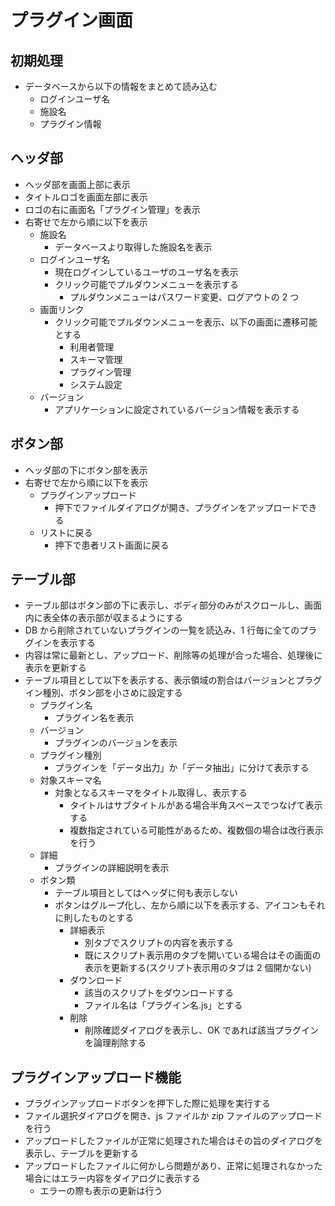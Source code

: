 # プラグイン画面

## 初期処理

- データベースから以下の情報をまとめて読み込む
  - ログインユーザ名
  - 施設名
  - プラグイン情報

## ヘッダ部

- ヘッダ部を画面上部に表示
- タイトルロゴを画面左部に表示
- ロゴの右に画面名「プラグイン管理」を表示
- 右寄せで左から順に以下を表示
  - 施設名
    - データベースより取得した施設名を表示
  - ログインユーザ名
    - 現在ログインしているユーザのユーザ名を表示
    - クリック可能でプルダウンメニューを表示する
      - プルダウンメニューはパスワード変更、ログアウトの 2 つ
  - 画面リンク
    - クリック可能でプルダウンメニューを表示、以下の画面に遷移可能とする
      - 利用者管理
      - スキーマ管理
      - プラグイン管理
      - システム設定
  - バージョン
    - アプリケーションに設定されているバージョン情報を表示する

## ボタン部

- ヘッダ部の下にボタン部を表示
- 右寄せで左から順に以下を表示
  - プラグインアップロード
    - 押下でファイルダイアログが開き、プラグインをアップロードできる
  - リストに戻る
    - 押下で患者リスト画面に戻る

## テーブル部

- テーブル部はボタン部の下に表示し、ボディ部分のみがスクロールし、画面内に表全体の表示部が収まるようにする
- DB から削除されていないプラグインの一覧を読込み、1 行毎に全てのプラグインを表示する
- 内容は常に最新とし、アップロード、削除等の処理が合った場合、処理後に表示を更新する
- テーブル項目として以下を表示する、表示領域の割合はバージョンとプラグイン種別、ボタン部を小さめに設定する
  - プラグイン名
    - プラグイン名を表示
  - バージョン
    - プラグインのバージョンを表示
  - プラグイン種別
    - プラグインを「データ出力」か「データ抽出」に分けて表示する
  - 対象スキーマ名
    - 対象となるスキーマをタイトル取得し、表示する
      - タイトルはサブタイトルがある場合半角スペースでつなげて表示する
      - 複数指定されている可能性があるため、複数個の場合は改行表示を行う
  - 詳細
    - プラグインの詳細説明を表示
  - ボタン類
    - テーブル項目としてはヘッダに何も表示しない
    - ボタンはグループ化し、左から順に以下を表示する、アイコンもそれに則したものとする
      - 詳細表示
        - 別タブでスクリプトの内容を表示する
        - 既にスクリプト表示用のタブを開いている場合はその画面の表示を更新する(スクリプト表示用のタブは 2 個開かない)
      - ダウンロード
        - 該当のスクリプトをダウンロードする
        - ファイル名は「プラグイン名.js」とする
      - 削除
        - 削除確認ダイアログを表示し、OK であれば該当プラグインを論理削除する

## プラグインアップロード機能

- プラグインアップロードボタンを押下した際に処理を実行する
- ファイル選択ダイアログを開き、js ファイルか zip ファイルのアップロードを行う
- アップロードしたファイルが正常に処理された場合はその旨のダイアログを表示し、テーブルを更新する
- アップロードしたファイルに何かしら問題があり、正常に処理されなかった場合にはエラー内容をダイアログに表示する
  - エラーの際も表示の更新は行う

